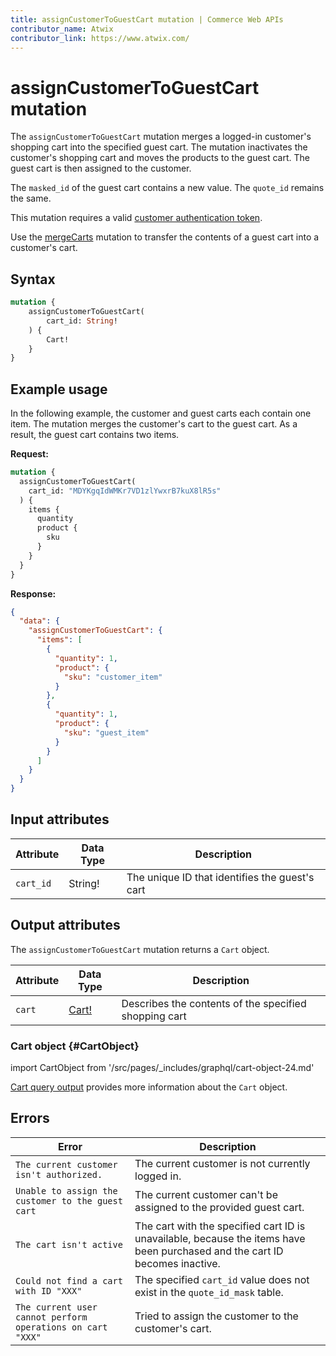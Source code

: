 ```yaml
---
title: assignCustomerToGuestCart mutation | Commerce Web APIs
contributor_name: Atwix
contributor_link: https://www.atwix.com/
---
```


# assignCustomerToGuestCart mutation

The `assignCustomerToGuestCart` mutation merges a logged-in customer's shopping cart into the specified guest cart. The mutation inactivates the customer's shopping cart and moves the products to the guest cart. The guest cart is then assigned to the customer.

<InlineAlert variant="info" slots="text" />

The `masked_id` of the guest cart contains a new value. The `quote_id` remains the same.

This mutation requires a valid [customer authentication token](../../customer/mutations/generate-token.md).

<InlineAlert variant="info" slots="text" />

Use the [mergeCarts](merge.md) mutation to transfer the contents of a guest cart into a customer's cart.

## Syntax

```graphql
mutation {
    assignCustomerToGuestCart(
        cart_id: String!
    ) {
        Cart!
    }
}
```

## Example usage

In the following example, the customer and guest carts each contain one item. The mutation merges the customer's cart to the guest cart. As a result, the guest cart contains two items.

**Request:**

```graphql
mutation {
  assignCustomerToGuestCart(
    cart_id: "MDYKgqIdWMKr7VD1zlYwxrB7kuX8lR5s"
  ) {
    items {
      quantity
      product {
        sku
      }
    }
  }
}
```

**Response:**

```json
{
  "data": {
    "assignCustomerToGuestCart": {
      "items": [
        {
          "quantity": 1,
          "product": {
            "sku": "customer_item"
          }
        },
        {
          "quantity": 1,
          "product": {
            "sku": "guest_item"
          }
        }
      ]
    }
  }
}
```

## Input attributes

Attribute |  Data Type | Description
--- | --- | ---
`cart_id` | String! | The unique ID that identifies the guest's cart

## Output attributes

The `assignCustomerToGuestCart` mutation returns a `Cart` object.

Attribute |  Data Type | Description
--- | --- | ---
`cart` |[Cart!](#CartObject) | Describes the contents of the specified shopping cart

### Cart object {#CartObject}

import CartObject from '/src/pages/_includes/graphql/cart-object-24.md'

<CartObject />

[Cart query output](../../cart/queries/cart.md#output-attributes) provides more information about the `Cart` object.

## Errors

Error | Description
--- | ---
`The current customer isn't authorized.` | The current customer is not currently logged in.
`Unable to assign the customer to the guest cart` | The current customer can't be assigned to the provided guest cart.
`The cart isn't active` | The cart with the specified cart ID is unavailable, because the items have been purchased and the cart ID becomes inactive.
`Could not find a cart with ID "XXX"` | The specified `cart_id` value does not exist in the `quote_id_mask` table.
`The current user cannot perform operations on cart "XXX"` | Tried to assign the customer to the customer's cart.
